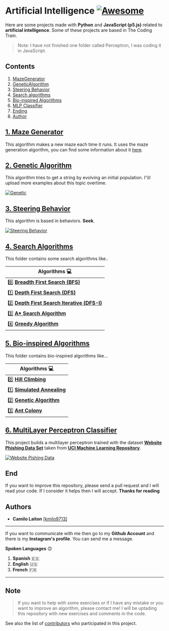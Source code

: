 # Artificial Intelligence [![Awesome](https://cdn.rawgit.com/sindresorhus/awesome/d7305f38d29fed78fa85652e3a63e154dd8e8829/media/badge.svg)](https://github.com/sindresorhus/awesome)

Here are some projects made with **Python** and **JavaScript (p5.js)** related to **artificial intelligence**. Some of these projects are based in The Coding Train.

>Note: I have not finished one folder called Perceptron, I was coding it in JavaScript.


## Contents
1. [MazeGenerator](#MazeGenerator)
2. [GeneticAlgorithm](#GeneticAlgorithm)
3. [Steering Behavior](#SteeringBehavior)
4. [Search algorithms](#Search-Algorithms)
5. [Bio-inspired Algorithms](#Bio-inspired-Algorithms)
6. [MLP Classifier](#MLP-Classifier)
7. [Ending](#End)
8. [Author](#Authors)

## [1. Maze Generator](https://github.com/kmilo9713/Web-IA/tree/master/Maze%20Generator)
  This algorithm makes a new maze each time it runs. It uses the maze generation algorithm, you can find some information about it [here](https://en.wikipedia.org/wiki/Maze_generation_algorithm).
  
## [2. Genetic Algorithm](https://github.com/kmilo9713/Web-IA/tree/master/Genetic%20Algorithm)
  This algorithm tries to get a string by evolving an initial population. I'\ll upload more examples about this topic overtime.
  
  [![Genetic](https://images.pexels.com/photos/753271/pexels-photo-753271.jpeg?auto=compress&cs=tinysrgb&dpr=2&h=650&w=940 "Genetic")](http://images.pexels.com/photos/753271/pexels-photo-753271.jpeg?auto=compress&cs=tinysrgb&dpr=2&h=650&w=940 "Genetic")
  
## [3. Steering Behavior](https://github.com/kmilo9713/Web-IA/tree/master/SteeringBehavior)
  This algorithm is based in behaviors. **Seek**.
  
  [![Steering Behavior](https://www.red3d.com/cwr/steer/gdc99/figure3.gif "Steering Behavior")](http://www.red3d.com/cwr/steer/gdc99/figure3.gif "Steering Behavior")

## [4. Search Algorithms](https://github.com/kmilo9713/Web-IA/tree/master/Search-Algorithms)
  This folder contains some search algorithms like..
  
  | **Algorithms** :computer: |
| ------------ |
| :zero: **[Breadth First Search (BFS)](https://en.wikipedia.org/wiki/Breadth-first_search)**  |
| :one: **[Depth First Search (DFS)](https://en.wikipedia.org/wiki/Depth-first_search)**  |
| :two: **[Depth First Search Iterative (DFS-I)]()** |
| :three: **[A\* Search Algorithm](https://en.wikipedia.org/wiki/A*_search_algorithm)** |
| :four: **[Greedy Algorithm](https://en.wikipedia.org/wiki/Greedy_algorithm)** |

## [5. Bio-inspired Algorithms](https://github.com/kmilo9713/Web-IA/tree/master/Bio-inspired-Algorithms)
This folder contains bio-inspired algorithms like...

  | **Algorithms** :computer: |
| ------------ |
| :zero: **[Hill Climbing](https://github.com/kmilo9713/Web-IA/tree/master/Bio-inspired-Algorithms/hill_climbing)**  |
| :one: **[Simulated Annealing](https://github.com/kmilo9713/Web-IA/tree/master/Bio-inspired-Algorithms/simulated_annealing)**  |
| :two: **[Genetic Algorithm](https://github.com/kmilo9713/Web-IA/tree/master/Bio-inspired-Algorithms/genetic_algorithm)** |
| :three: **[Ant Colony](https://github.com/kmilo9713/Web-IA/tree/master/Bio-inspired-Algorithms/ant_colony)** |

## [6. MultiLayer Perceptron Classifier](https://github.com/kmilo9713/Web-IA/tree/master/MLP-Classifier)
  This project builds a multilayer perceptron trained with the dataset **[Website Phishing Data Set](https://archive.ics.uci.edu/ml/datasets/Website+Phishing)** taken from [**UCI Machine Learning Repository**](https://archive.ics.uci.edu/ml/index.php).
  
  [![Website Pishing Data](https://www.oreilly.com/library/view/mastering-machine-learning/9781788997409/assets/e3eb79d8-3bdd-4dd5-ac6f-dfc29d8411ef.png "Website Pishing Data")](http://www.oreilly.com/library/view/mastering-machine-learning/9781788997409/assets/e3eb79d8-3bdd-4dd5-ac6f-dfc29d8411ef.png "Website Pishing Data")
  
## End
  If you want to improve this repository, please send a pull request and I will read your code. If I consider it helps then I will accept.
  **Thanks for reading**

## Authors
- **Camilo Laiton** [[kmilo9713]](https://github.com/kmilo9713)

------------
If you want to communicate with me then go to my **Github Account** and there is my **Instagram's profile**. You can send me a message.

**Spoken Languages** :blush:
1. **Spanish** :es:
2. **English** :us:
3. **French** :fr:

------------

## Note
> If you want to help with some exercises or if I have any mistake or you want to improve an algorithm, please contact me!
> I will be uptading this repository with new exercises and comments in the code.

See also the list of [contributors](https://github.com/kmilo9713/Web-IA/graphs/contributors) who participated in this project.
